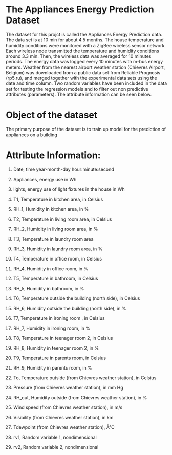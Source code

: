 # The Appliances Energy Prediction Dataset
The dataset for this projct is called the Appliances Energy Prediction data. The data set is at 10 min for about 4.5 months. The house temperature and humidity conditions were monitored with a ZigBee wireless sensor network. Each wireless node transmitted the temperature and humidity conditions around 3.3 min. Then, the wireless data was averaged for 10 minutes periods. The energy data was logged every 10 minutes with m-bus energy meters. Weather from the nearest airport weather station (Chievres Airport, Belgium) was downloaded from a public data set from Reliable Prognosis (rp5.ru), and merged together with the experimental data sets using the date and time column. Two random variables have been included in the data set for testing the regression models and to filter out non predictive attributes (parameters). The attribute information can be seen below.

# Object of the dataset
The primary purpose of the dataset is to train up model for the prediction of appliances on a building
# Attribute Information:

1. Date, time year-month-day hour:minute:second

2. Appliances, energy use in Wh

3. lights, energy use of light fixtures in the house in Wh

4. T1, Temperature in kitchen area, in Celsius

5. RH_1, Humidity in kitchen area, in %

6. T2, Temperature in living room area, in Celsius

7. RH_2, Humidity in living room area, in %

8. T3, Temperature in laundry room area

9. RH_3, Humidity in laundry room area, in %

10. T4, Temperature in office room, in Celsius

11. RH_4, Humidity in office room, in %

12. T5, Temperature in bathroom, in Celsius

13. RH_5, Humidity in bathroom, in %

14. T6, Temperature outside the building (north side), in Celsius

15. RH_6, Humidity outside the building (north side), in %

16. T7, Temperature in ironing room , in Celsius

17. RH_7, Humidity in ironing room, in %

18. T8, Temperature in teenager room 2, in Celsius

19. RH_8, Humidity in teenager room 2, in %

20. T9, Temperature in parents room, in Celsius

21. RH_9, Humidity in parents room, in %

22. To, Temperature outside (from Chievres weather station), in Celsius

23. Pressure (from Chievres weather station), in mm Hg

24. RH_out, Humidity outside (from Chievres weather station), in %

25. Wind speed (from Chievres weather station), in m/s

26. Visibility (from Chievres weather station), in km

27. Tdewpoint (from Chievres weather station), Â°C

28. rv1, Random variable 1, nondimensional

29. rv2, Random variable 2, nondimensional
